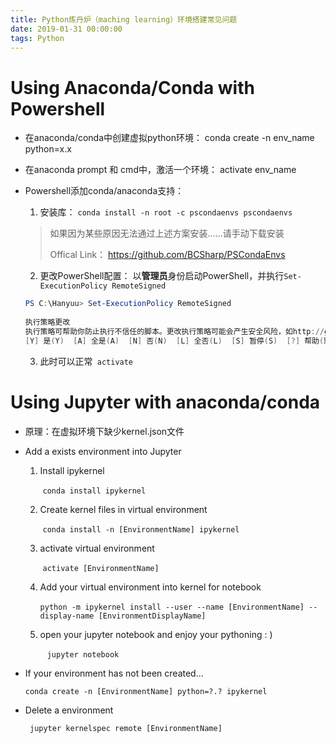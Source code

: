```yaml
---
title: Python炼丹炉（maching learning）环境搭建常见问题
date: 2019-01-31 00:00:00
tags: Python
---
```

# Using Anaconda/Conda with Powershell

* 在anaconda/conda中创建虚拟python环境：
  conda create -n env_name python=x.x

* 在anaconda prompt 和 cmd中，激活一个环境：
  activate env_name

* Powershell添加conda/anaconda支持：
  1. 安装库：
      ``` conda install -n root -c pscondaenvs pscondaenvs ```

    > 如果因为某些原因无法通过上述方案安装……请手动下载安装
    >
    > Offical Link： https://github.com/BCSharp/PSCondaEnvs

  2. 更改PowerShell配置：
      以**管理员**身份启动PowerShell，并执行```Set-ExecutionPolicy RemoteSigned```

    ``` powershell
    PS C:\Hanyuu> Set-ExecutionPolicy RemoteSigned
     
    执行策略更改
    执行策略可帮助你防止执行不信任的脚本。更改执行策略可能会产生安全风险，如http://go.microsoft.com/fwlink/?LinkID=135170 中的 about_Execution_Policies帮助主题所述。是否要更改执行策略?
    [Y] 是(Y)  [A] 全是(A)  [N] 否(N)  [L] 全否(L)  [S] 暂停(S)  [?] 帮助(默认值为“N”):Y
    ```

  3. 此时可以正常``` activate```

# Using Jupyter with anaconda/conda

*   原理：在虚拟环境下缺少kernel.json文件

*   Add a exists environment into Jupyter

    1.  Install ipykernel

        ​	```conda install ipykernel ```

    2.  Create kernel files in virtual environment

        ​	```conda install -n [EnvironmentName] ipykernel ```

    3.  activate virtual environment

        ​	```activate [EnvironmentName]```

    4.  Add your virtual environment into kernel for notebook

        ​	```python -m ipykernel install --user --name [EnvironmentName] --display-name [EnvironmentDisplayName] ```

    5.  open your jupyter notebook and enjoy your pythoning : )

        ​	``` jupyter notebook```

*   If your environment has not been created...

    ```conda create -n [EnvironmentName] python=?.? ipykernel```

*   Delete a environment

    ``` jupyter kernelspec remote [EnvironmentName]```

